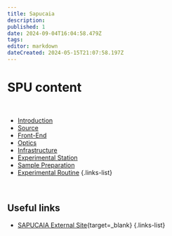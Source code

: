 ```yaml
---
title: Sapucaia
description: 
published: 1
date: 2024-09-04T16:04:58.479Z
tags: 
editor: markdown
dateCreated: 2024-05-15T21:07:58.197Z
---
```


# SPU content
<br>

- [Introduction](/Beamlines/Sapucaia/spu_intro)
- [Source](/Beamlines/Sapucaia/spu_source)
- [Front-End](/Beamlines/Sapucaia/spu_frontend)
- [Optics](/Beamlines/Sapucaia/spu_optics)
- [Infrastructure](/Beamlines/Sapucaia/spu_infra)
- [Experimental Station](/Beamlines/Sapucaia/spu_exp_station)
- [Sample Preparation](/Beamlines/Sapucaia/spu_sample_prep)
- [Experimental Routine](/Beamlines/Sapucaia/spu_exp_routine)
{.links-list}

<br>

## Useful links

- [SAPUCAIA External Site](https://lnls.cnpem.br/grupos/sapucaia/){target=_blank}
{.links-list}